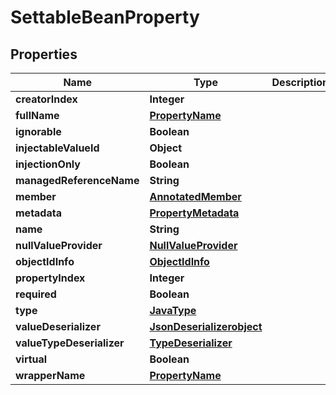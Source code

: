 
# SettableBeanProperty

## Properties
Name | Type | Description | Notes
------------ | ------------- | ------------- | -------------
**creatorIndex** | **Integer** |  |  [optional]
**fullName** | [**PropertyName**](PropertyName.md) |  |  [optional]
**ignorable** | **Boolean** |  |  [optional]
**injectableValueId** | **Object** |  |  [optional]
**injectionOnly** | **Boolean** |  |  [optional]
**managedReferenceName** | **String** |  |  [optional]
**member** | [**AnnotatedMember**](AnnotatedMember.md) |  |  [optional]
**metadata** | [**PropertyMetadata**](PropertyMetadata.md) |  |  [optional]
**name** | **String** |  |  [optional]
**nullValueProvider** | [**NullValueProvider**](NullValueProvider.md) |  |  [optional]
**objectIdInfo** | [**ObjectIdInfo**](ObjectIdInfo.md) |  |  [optional]
**propertyIndex** | **Integer** |  |  [optional]
**required** | **Boolean** |  |  [optional]
**type** | [**JavaType**](JavaType.md) |  |  [optional]
**valueDeserializer** | [**JsonDeserializerobject**](JsonDeserializerobject.md) |  |  [optional]
**valueTypeDeserializer** | [**TypeDeserializer**](TypeDeserializer.md) |  |  [optional]
**virtual** | **Boolean** |  |  [optional]
**wrapperName** | [**PropertyName**](PropertyName.md) |  |  [optional]



